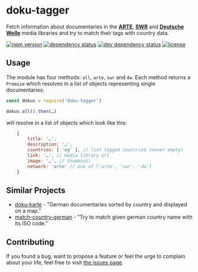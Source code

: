 # doku-tagger

Fetch information about documentaries in the **[ARTE](http://www.arte.tv/guide/de/plus7/?country=DE)**, **[SWR](http://swrmediathek.de)** and **[Deutsche Welle](http://www.dw.com/de/media-center/alle-inhalte/s-100814)** media libraries and try to match their tags with country data.

[![npm version](https://img.shields.io/npm/v/doku-tagger.svg)](https://www.npmjs.com/package/doku-tagger)
[![dependency status](https://img.shields.io/david/juliuste/doku-tagger.svg)](https://david-dm.org/juliuste/doku-tagger)
[![dev dependency status](https://img.shields.io/david/dev/juliuste/doku-tagger.svg)](https://david-dm.org/juliuste/doku-tagger#info=devDependencies)
[![license](https://img.shields.io/github/license/juliuste/doku-tagger.svg?style=flat)](LICENSE)

## Usage

The module has four methods: `all`, `arte`, `swr` and `dw`. Each method returns a `Promise` which resolves in a list of objects representing single documentaries:

```javascript
const dokus = require('doku-tagger')

dokus.all().then(…)
```
will resolve in a list of objects which look like this:
```javascript
	{
		title: '…',
		description: '…',
		countries: [ 'eg' ], // list tagged countries (never empty)
		link: '…', // media library url
		image: '…', // thumbnail
		network: 'arte' // one of ['arte', 'swr', 'dw']
	}
```

## Similar Projects

- [doku-karte](https://github.com/juliuste/doku-karte/) - "German documentaries sorted by country and displayed on a map."
- [match-country-german](https://github.com/juliuste/match-country-german/) - "Try to match given german country name with its ISO code."

## Contributing

If you found a bug, want to propose a feature or feel the urge to complain about your life, feel free to visit [the issues page](https://github.com/juliuste/doku-tagger/issues).